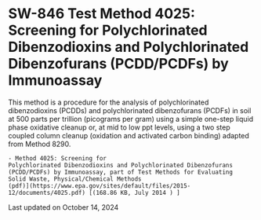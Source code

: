 
# SW-846 Test Method 4025: Screening for Polychlorinated Dibenzodioxins and Polychlorinated Dibenzofurans (PCDD/PCDFs) by Immunoassay  


This method is a procedure for the analysis of polychlorinated
dibenzodioxins (PCDDs) and polychlorinated dibenzofurans (PCDFs) in soil
at 500 parts per trillion (picograms per gram) using a simple one-step
liquid phase oxidative cleanup or, at mid to low ppt levels, using a two
step coupled column cleanup (oxidation and activated carbon binding)
adapted from Method 8290.

    - Method 4025: Screening for
    Polychlorinated Dibenzodioxins and Polychlorinated Dibenzofurans
    (PCDD/PCDFs) by Immunoassay, part of Test Methods for Evaluating
    Solid Waste, Physical/Chemical Methods
    (pdf)](https://www.epa.gov/sites/default/files/2015-12/documents/4025.pdf) [(168.86 KB, July 2014 ) ] 

Last updated on October 14, 2024

